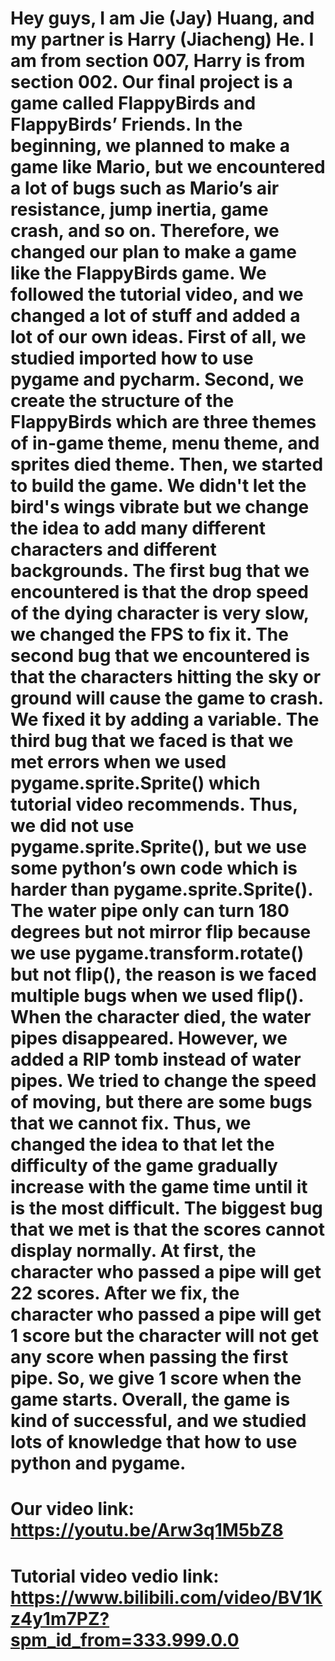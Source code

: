 # Hey guys, I am Jie (Jay) Huang, and my partner is Harry (Jiacheng) He. I am from section 007, Harry is from section 002. Our final project is a game called FlappyBirds and FlappyBirds’ Friends. In the beginning, we planned to make a game like Mario, but we encountered a lot of bugs such as Mario’s air resistance, jump inertia, game crash, and so on. Therefore, we changed our plan to make a game like the FlappyBirds game. We followed the tutorial video, and we changed a lot of stuff and added a lot of our own ideas. First of all, we studied imported how to use pygame and pycharm. Second, we create the structure of the FlappyBirds which are three themes of in-game theme, menu theme, and sprites died theme. Then, we started to build the game. We didn't let the bird's wings vibrate but we change the idea to add many different characters and different backgrounds. The first bug that we encountered is that the drop speed of the dying character is very slow, we changed the FPS to fix it. The second bug that we encountered is that the characters hitting the sky or ground will cause the game to crash. We fixed it by adding a variable. The third bug that we faced is that we met errors when we used pygame.sprite.Sprite() which tutorial video recommends. Thus, we did not use pygame.sprite.Sprite(), but we use some python’s own code which is harder than pygame.sprite.Sprite(). The water pipe only can turn 180 degrees but not mirror flip because we use pygame.transform.rotate() but not flip(), the reason is we faced multiple bugs when we used flip(). When the character died, the water pipes disappeared. However, we added a RIP tomb instead of water pipes. We tried to change the speed of moving, but there are some bugs that we cannot fix. Thus, we changed the idea to that let the difficulty of the game gradually increase with the game time until it is the most difficult. The biggest bug that we met is that the scores cannot display normally. At first, the character who passed a pipe will get 22 scores. After we fix, the character who passed a pipe will get 1 score but the character will not get any score when passing the first pipe. So, we give 1 score when the game starts. Overall, the game is kind of successful, and we studied lots of knowledge that how to use python and pygame.
# Our video link: https://youtu.be/Arw3q1M5bZ8
# Tutorial video vedio link: https://www.bilibili.com/video/BV1Kz4y1m7PZ?spm_id_from=333.999.0.0
